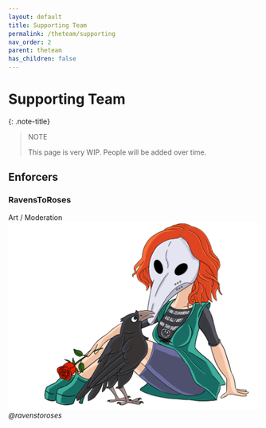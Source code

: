 ```yaml
---
layout: default
title: Supporting Team
permalink: /theteam/supporting
nav_order: 2
parent: theteam
has_children: false
---
```


# Supporting Team

{: .note-title}
> NOTE
>
> This page is very WIP.
> People will be added over time.

## Enforcers
### RavensToRoses
Art / Moderation
![](assets/images/raven_cen.png)
_@ravenstoroses_